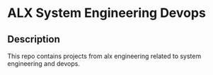 # ALX System Engineering Devops

## Description
This repo contains projects from alx engineering related to system engineering and devops. 
